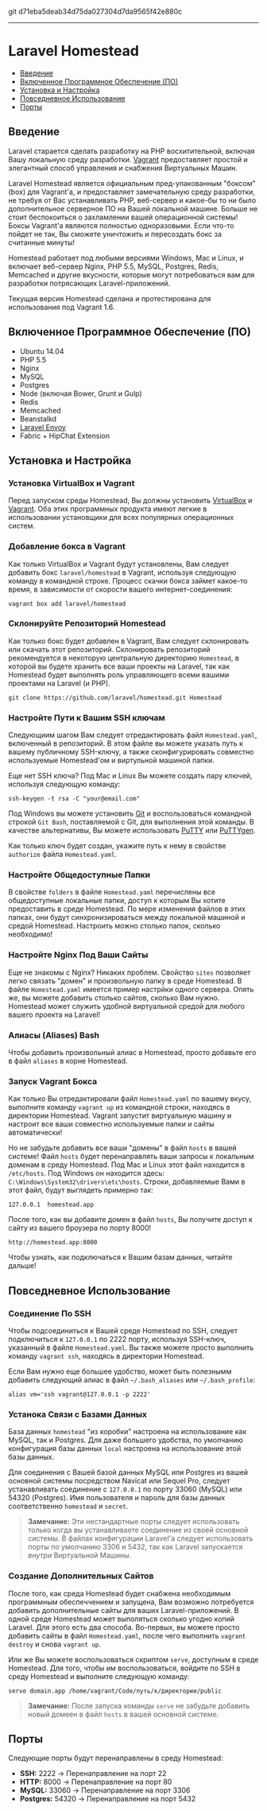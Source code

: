 git d71eba5deab34d75da027304d7da9565f42e880c

---

# Laravel Homestead

- [Введение](#introduction)
- [Включенное Программное Обеспечение (ПО)](#included-software)
- [Установка и Настройка](#installation-and-setup)
- [Повседневное Использование](#daily-usage)
- [Порты](#ports)

<a name="introduction"></a>
## Введение

Laravel старается сделать разработку на PHP восхитительной, включая Вашу локальную среду разработки. [Vagrant](http://vagrantup.com) предоставляет простой и элегантный способ управления и снабжения Виртуальных Машин.

Laravel Homestead является официальным пред-упакованным "боксом" (box) для Vagrant'а, и предоставляет замечательную среду разработки, не требуя от Вас устанавливать PHP, веб-сервер и какое-бы то ни было дополнительное серверное ПО на Вашей локальной машине. Больше не стоит беспокоиться о захламлении вашей операционной системы! Боксы Vagrant'а являются полностью одноразовыми. Если что-то пойдет не так, Вы сможете уничтожить и пересоздать бокс за считанные минуты!

Homestead работает под любыми версиями Windows, Mac и Linux, и включает веб-сервер Nginx, PHP 5.5, MySQL, Postgres, Redis, Memcached и другие вкусности, которые могут потребоваться вам для разработки потрясающих Laravel-приложений.

Текущая версия Homestead сделана и протестирована для использования под Vagrant 1.6.

<a name="included-software"></a>
## Включенное Программное Обеспечение (ПО)

- Ubuntu 14.04
- PHP 5.5
- Nginx
- MySQL
- Postgres
- Node (включая Bower, Grunt и Gulp)
- Redis
- Memcached
- Beanstalkd
- [Laravel Envoy](/docs/ssh#envoy-task-runner)
- Fabric + HipChat Extension

<a name="installation-and-setup"></a>
## Установка и Настройка

### Установка VirtualBox и Vagrant

Перед запуском среды Homestead, Вы должны установить [VirtualBox](https://www.virtualbox.org/wiki/Downloads) и [Vagrant](http://www.vagrantup.com/downloads.html). Оба этих программных продукта имеют легкие в использовании установщики для всех популярных операционных систем.

### Добавление бокса в Vagrant

Как только VirtualBox и Vagrant будут установлены, Вам следует добавить бокс `laravel/homestead` в Vagrant, используя следующую команду в командной строке. Процесс скачки бокса займет какое-то время, в зависимости от скорости вашего интернет-соединения:

    vagrant box add laravel/homestead

### Склонируйте Репозиторий Homestead

Как только бокс будет добавлен в Vagrant, Вам следует склонировать или скачать этот репозиторий. Склонировать репозиторий рекомендуется в некоторую центральную директорию `Homestead`, в которой вы будете хранить все ваши проекты на Laravel, так как Homestead будет выполнять роль управляющего всеми вашими проектами на Laravel (и PHP).

    git clone https://github.com/laravel/homestead.git Homestead

### Настройте Пути к Вашим SSH ключам

Следующиим шагом Вам следует отредактировать файл `Homestead.yaml`, включенный в репозиторий. В этом файле вы можете указать путь к вашему публичному SSH-ключу, а также сконфигурировать совместно используемые Homestead'ом и виртульной машиной папки.

Еще нет SSH ключа? Под Mac и Linux Вы можете создать пару ключей, используя следующую команду:

    ssh-keygen -t rsa -C "your@email.com"

Под Windows вы можете установить [Git](http://git-scm.com/) и воспользоваться командной строкой `Git Bash`, поставляемой с Git, для выполнения этой команды. В качестве альтернативы, Вы можете использовать [PuTTY](http://www.chiark.greenend.org.uk/~sgtatham/putty/download.html) или [PuTTYgen](http://www.chiark.greenend.org.uk/~sgtatham/putty/download.html).

Как только ключ будет создан, укажите путь к нему в свойстве `authorize` файла `Homestead.yaml`.

### Настройте Общедоступные Папки

В свойстве `folders` в файле `Homestead.yaml` перечислены все общедоступные локальные папки, доступ к которым Вы хотите предоставить в среде Homestead. По мере изменения файлов в этих папках, они будут синхронизироваться между локальной машиной и средой Homestead. Настроить можно столько папок, сколько необходимо!

### Настройте Nginx Под Ваши Сайты

Еще не знакомы с Nginx? Никаких проблем. Свойство `sites` позволяет легко связать "домен" и произвольную папку в среде Homestead. В файле `Homestead.yaml` имеется пример настрйки одного сервера. Опять же, вы можете добавить столько сайтов, сколько Вам нужно. Homestead может служить удобной виртуальной средой для любого вашего проекта на Laravel!

### Алиасы (Aliases) Bash

Чтобы добавить произвольный алиас в Homestead, просто добавьте его в файл `aliases` в корне Homestead.

### Запуск Vagrant Бокса

Как только Вы отредактировали файл `Homestead.yaml` по вашему вкусу, выполните команду `vagrant up` из командной строки, находясь в директории Homestead. Vagrant запустит виртуальную машину и настроит все ваши совместно используемые папки и сайты автоматически!

Но не забудьте добавить все ваши "домены" в файл `hosts` в вашей системе! Файл `hosts` будет перенаправлять ваши запросы к локальным доменам в среду Homestead. Под Mac и Linux этот файл находится в `/etc/hosts`. Под Windows он находится здесь: `C:\Windows\System32\drivers\etc\hosts`. Строки, добавляемые Вами в этот файл, будут выглядеть примерно так:

    127.0.0.1  homestead.app

После того, как вы добавите домен в файл `hosts`, Вы получите доступ к сайту из вашего броузера по порту 8000!

    http://homestead.app:8000

Чтобы узнать, как подключаться к Вашим базам данных, читайте дальше!

<a name="daily-usage"></a>
## Повседневное Использование

### Соединение По SSH

Чтобы подсоединиться к Вашей среде Homestead по SSH, следует подключиться к `127.0.0.1` по 2222 порту, используя SSH-ключ, указанный в файле `Homestead.yaml`. Вы также можете просто выполнить команду `vagrant ssh`, находясь в директории Homestead.

Если Вам нужно еще большее удобство, может быть полезнымм добавить следующий алиас в файл `~/.bash_aliases` или `~/.bash_profile`:

    alias vm='ssh vagrant@127.0.0.1 -p 2222'
 
### Устанока Связи с Базами Данных

База данных `homestead` "из коробки" настроена на использование как MySQL, так и Postgres. Для даже большего удобства, по умолчанию конфигурация базы данных `local` настроена на использование этой базы данных.

Для соединения с Вашей базой данных MySQL или Postgres из вашей основной системы посредством Navicat или Sequel Pro, следует устанавливать соединение с `127.0.0.1` по порту 33060 (MySQL) или 54320 (Postgres). Имя пользователя и пароль для базы данных соответственно `homestead` и `secret`.

> **Замечание:** Эти нестандартные порты следует использовать только когда вы устанавливаете соединение из своей основной системы. В файлах конфигурации Laravel'а следует использовать порты по умолчанию 3306 и 5432, так как Laravel запускается _внутри_ Виртуальной Машины.

### Создание Дополнительных Сайтов

После того, как среда Homestead будет снабжена необходимым программным обеспеччением и запущена, Вам возможно потребуется добавить дополнительные сайты для ваших Laravel-приложений. В одной среде Homestead может выполяться сколько угодно копий Laravel. Для этого есть два способа. Во-первых, вы можете просто добавить сайты в файл `Homestead.yaml`, после чего выполнить `vagrant destroy` и снова `vagrant up`.

Или же Вы можете воспользоваться скриптом `serve`, доступным в среде Homestead. Для того, чтобы им воспользоваться, войдите по SSH в среду Homestead и выполните следующую команду:

    serve domain.app /home/vagrant/Code/путь/к/директории/public

> **Замечание:** После запуска команды `serve` не забудьте добавить новый домеен в файл `hosts` в вашей основной системе.

<a name="ports"></a>
## Порты

Следующие порты будут перенаправлены в среду Homestead:

- **SSH:** 2222 -> Перенаправление на порт 22
- **HTTP:** 8000 -> Перенаправление на порт 80
- **MySQL:** 33060 -> Перенаправление на порт 3306
- **Postgres:** 54320 -> Перенаправление на порт 5432

